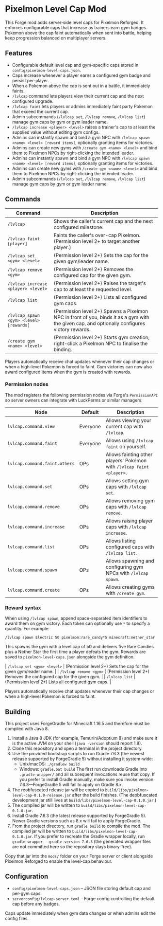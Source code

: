 # Pixelmon Level Cap Mod

This Forge mod adds server-side level caps for Pixelmon Reforged. It enforces configurable caps that increase as trainers earn gym badges. Pokemon above the cap faint automatically when sent into battle, helping keep progression balanced on multiplayer servers.

## Features

* Configurable default level cap and gym-specific caps stored in `config/pixelmon-level-caps.json`.
* Caps increase whenever a player earns a configured gym badge and persist per-player.
* When a Pokemon above the cap is sent out in a battle, it immediately faints.
* `/lvlcap` command lets players view their current cap and the next configured upgrade.
* `/lvlcap faint` lets players or admins immediately faint party Pokemon that exceed the current cap.
* Admin subcommands (`/lvlcap set`, `/lvlcap remove`, `/lvlcap list`) manage gym caps by gym or gym leader name.
* `/lvlcap increase <player> <level>` raises a trainer's cap to at least the supplied value without editing gym configs.
* Admins can instantly spawn and bind a gym NPC with `/lvlcap spawn <name> <level> [reward items]`, optionally granting items for victories.
* Admins can create new gyms with `/create gym <name> <level>` and bind them to Pixelmon NPCs by right-clicking the intended leader.
* Admins can instantly spawn and bind a gym NPC with `/lvlcap spawn <name> <level> [reward items]`, optionally granting items for victories.
* Admins can create new gyms with `/create gym <name> <level>` and bind them to Pixelmon NPCs by right-clicking the intended leader.
* Admin subcommands (`/lvlcap set`, `/lvlcap remove`, `/lvlcap list`) manage gym caps by gym or gym leader name.


## Commands

| Command | Description |
| --- | --- |
| `/lvlcap` | Shows the caller's current cap and the next configured milestone. |
| `/lvlcap faint [player]` | Faints the caller's over-cap Pixelmon. (Permission level 2+ to target another player.) |
| `/lvlcap set <gym> <level>` | (Permission level 2+) Sets the cap for the given gym/leader name. |
| `/lvlcap remove <gym>` | (Permission level 2+) Removes the configured cap for the given gym. |
| `/lvlcap increase <player> <level>` | (Permission level 2+) Raises the target's cap to at least the requested level. |
| `/lvlcap list` | (Permission level 2+) Lists all configured gym caps. |
| `/lvlcap spawn <gym> <level> [rewards]` | (Permission level 2+) Spawns a Pixelmon NPC in front of you, binds it as a gym with the given cap, and optionally configures victory rewards. |
| `/create gym <name> <level>` | (Permission level 2+) Starts gym creation; right-click a Pixelmon NPC to finalise the binding. |

Players automatically receive chat updates whenever their cap changes or when a high-level Pokemon is forced to faint. Gym victories can now also award configured items when the gym is created with rewards.

### Permission nodes

The mod registers the following permission nodes via Forge's `PermissionAPI` so server owners can integrate with LuckPerms or similar managers:

| Node | Default | Description |
| --- | --- | --- |
| `lvlcap.command.view` | Everyone | Allows viewing your current cap with `/lvlcap`. |
| `lvlcap.command.faint` | Everyone | Allows using `/lvlcap faint` on yourself. |
| `lvlcap.command.faint.others` | OPs | Allows fainting other players' Pokémon with `/lvlcap faint <player>`. |
| `lvlcap.command.set` | OPs | Allows setting gym caps with `/lvlcap set`. |
| `lvlcap.command.remove` | OPs | Allows removing gym caps with `/lvlcap remove`. |
| `lvlcap.command.increase` | OPs | Allows raising player caps with `/lvlcap increase`. |
| `lvlcap.command.list` | OPs | Allows listing configured caps with `/lvlcap list`. |
| `lvlcap.command.spawn` | OPs | Allows spawning and configuring gym NPCs with `/lvlcap spawn`. |
| `lvlcap.command.create` | OPs | Allows creating gyms with `/create gym`. |

### Reward syntax

When using `/lvlcap spawn`, append space-separated item identifiers to award them on gym victory. Each token can optionally use `*` to specify a quantity. For example:

```
/lvlcap spawn Electric 50 pixelmon:rare_candy*5 minecraft:nether_star
```

This spawns the gym with a level cap of 50 and delivers five Rare Candies plus a Nether Star the first time a player defeats the gym. Rewards are saved to `pixelmon-level-caps.json` alongside the gym definition.


| `/lvlcap set <gym> <level>` | (Permission level 2+) Sets the cap for the given gym/leader name. |
| `/lvlcap remove <gym>` | (Permission level 2+) Removes the configured cap for the given gym. |
| `/lvlcap list` | (Permission level 2+) Lists all configured gym caps. |

Players automatically receive chat updates whenever their cap changes or when a high-level Pokemon is forced to faint.


## Building

This project uses ForgeGradle for Minecraft 1.16.5 and therefore must be
compiled with Java 8.

1. Install a Java 8 JDK (for example, Temurin/Adoptium 8) and make sure it is
   the active JVM on your shell (`java -version` should report 1.8).
2. Clone this repository and open a terminal in the project directory.
3. Use the provided bootstrap scripts to run Gradle 7.6.3 (the newest release
   supported by ForgeGradle 5) without installing it system-wide:
   * Unix/macOS: `./gradlew build`
   * Windows: `gradle.bat build`
   The first run downloads Gradle into `.gradle-wrapper/` and all subsequent
   invocations reuse that copy. If you prefer to install Gradle manually, make
   sure you invoke version 7.6.3—ForgeGradle 5 will fail to apply on Gradle 8.x.
4. The reobfuscated release jar will be copied to
   `build/libs/pixelmon-level-cap-0.1.0-release.jar` after the build finishes.
   (The deobfuscated development jar still lives at
   `build/libs/pixelmon-level-cap-0.1.0.jar`.)
4. The compiled jar will be written to `build/libs/pixelmon-level-cap-0.1.0.jar`.
3. Install Gradle 7.6.3 (the latest release supported by ForgeGradle 5). Newer
   Gradle versions such as 8.x will fail to apply ForgeGradle.
4. From the project directory, run `gradle build` to compile the mod.
   The compiled jar will be written to `build/libs/pixelmon-level-cap-0.1.0.jar`.
   If you prefer to recreate the Gradle wrapper locally, run
   `gradle wrapper --gradle-version 7.6.3` (the generated wrapper files are not
   committed here so the repository stays binary-free).


Copy that jar into the `mods/` folder on your Forge server or client alongside
Pixelmon Reforged to enable the level-cap behaviour.

## Configuration

* `config/pixelmon-level-caps.json` – JSON file storing default cap and per-gym caps.
* `serverconfig/lvlcap-server.toml` – Forge config controlling the default cap before any badges.

Caps update immediately when gym data changes or when admins edit the config files.
